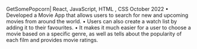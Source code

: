 GetSomePopcorn| React, JavaScript, HTML , CSS October 2022
• Developed a Movie App that allows users to search for new and upcoming movies from around the world.
• Users can also create a watch list by adding it to their favourites.
• It makes it much easier for a user to choose a movie based on a specific genre, as well as tells about the popularity of
each film and provides movie ratings.
